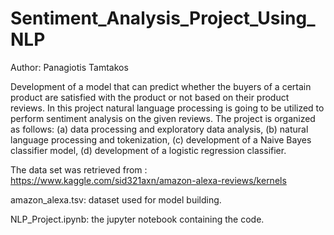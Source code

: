 # Sentiment_Analysis_Project_Using_NLP

Author: Panagiotis Tamtakos


 Development of a model that can predict whether the buyers of a certain product are satisfied with the product or not based on their product reviews. In this project natural language processing is going to be utilized to perform sentiment analysis on the given reviews.
 The project is organized as follows: (a)  data processing and exploratory data analysis, (b) natural language processing and tokenization, (c) development of a Naive Bayes classifier model, (d) development of a logistic regression classifier.

 The data set was retrieved from : https://www.kaggle.com/sid321axn/amazon-alexa-reviews/kernels

 amazon_alexa.tsv: dataset used for model building.

 NLP_Project.ipynb: the jupyter notebook containing the code.